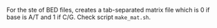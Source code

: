 For the ste of BED files, creates a tab-separated matrix file which is 0 if base is A/T and 1 if C/G. Check script `make_mat.sh`.
